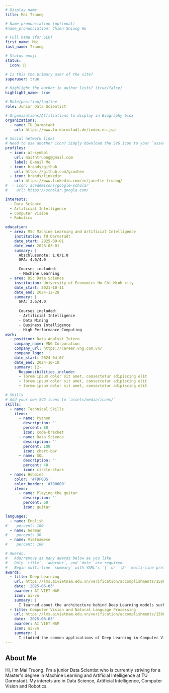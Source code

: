 ```yaml
---
# Display name
title: Mai Truong

# Name pronunciation (optional)
#name_pronunciation: Chien Shiung Wu

# Full name (for SEO)
first_name: Mai
last_name: Truong

# Status emoji
status:
  icon: 🎸

# Is this the primary user of the site?
superuser: true

# Highlight the author in author lists? (true/false)
highlight_name: true

# Role/position/tagline
role: Junior Data Scientist

# Organizations/Affiliations to display in Biography blox
organizations:
  - name: TU Darmstadt
    url: https://www.tu-darmstadt.de/index.en.jsp

# Social network links
# Need to use another icon? Simply download the SVG icon to your `assets/media/icons/` folder.
profiles:
  - icon: at-symbol
    url: maithtruong@gmail.com
    label: E-mail Me
  - icon: brands/github
    url: https://github.com/gcushen
  - icon: brands/linkedin
    url: https://www.linkedin.com/in/janette-truong/
#  - icon: academicons/google-scholar
#    url: https://scholar.google.com/

interests:
  - Data Science
  - Artificial Intelligence
  - Computer Vision
  - Robotics

education:
  - area: MSc Machine Learning and Artificial Intelligence
    institution: TU Darmstadt
    date_start: 2025-09-01
    date_end: 2028-03-01
    summary: |
      Abschlussnote: 1.0/1.0
      GPA: 4.0/4.0

      Courses included:
      - Machine Learning
  - area: BSc Data Science
    institution: University of Economics Ho Chi Minh city
    date_start: 2021-10-11
    date_end: 2024-12-28
    summary: |
      GPA: 3.6/4.0
      
      Courses included:
      - Artificial Intelligence
      - Data Mining
      - Business Intelligence
      - High Performance Computing
work:
  - position: Data Analyst Intern
    company_name: VNG Corporation
    company_url: https://career.vng.com.vn/
    company_logo: ''
    date_start: 2024-04-07
    date_end: 2024-10-10
    summary: |2-
      Responsibilities include:
      - lorem ipsum dolor sit amet, consectetur adipiscing elit
      - lorem ipsum dolor sit amet, consectetur adipiscing elit
      - lorem ipsum dolor sit amet, consectetur adipiscing elit

# Skills
# Add your own SVG icons to `assets/media/icons/`
skills:
  - name: Technical Skills
    items:
      - name: Python
        description: ''
        percent: 80
        icon: code-bracket
      - name: Data Science
        description: ''
        percent: 100
        icon: chart-bar
      - name: SQL
        description: ''
        percent: 40
        icon: circle-stack
  - name: Hobbies
    color: '#FDF0DS'
    color_border: '#780000'
    items:
      - name: Playing the guitar
        description: ''
        percent: 60
        icon: guitar

languages:
  - name: English
#    percent: 100
  - name: German
#    percent: 30
  - name: Vietnamese
#    percent: 100

# Awards.
#   Add/remove as many awards below as you like.
#   Only `title`, `awarder`, and `date` are required.
#   Begin multi-line `summary` with YAML's `|` or `|2-` multi-line prefix and indent 2 spaces below.
awards:
  - title: Deep Learning
    url: https://lms.aivietnam.edu.vn/verification/accomplishments/15003610
    date: '2025-06-03'
    awarder: AI VIET NAM
    icon: ai-vn
    summary: |
      I learned about the architecture behind Deep Learning models such as MLP, CNN, RNN, LSTM, Transformer, GAN and Diffusion Models; techniques to improve model performance such as Transfer Learning, Model Compression and Data Augmentation.
  - title: Computer Vision and Natural Language Processing
    url: https://lms.aivietnam.edu.vn/verification/accomplishments/15003610
    date: '2025-06-03'
    awarder: AI VIET NAM
    icon: ai-vn
    summary: |
      I studied the common applications of Deep Learning in Computer Vision and Natural Language Processing, including: Object Detection, Segmentation, Machine Translation and POS Tagging.
---
```


## About Me

Hi, I'm Mai Truong. I'm a junior Data Scientist who is currently striving for a Master's degree in Machine Learning and Artificial Intelligence at TU Darmstadt. My interets are in Data Science, Artificial Intelligence, Computer Vision and Robotics.